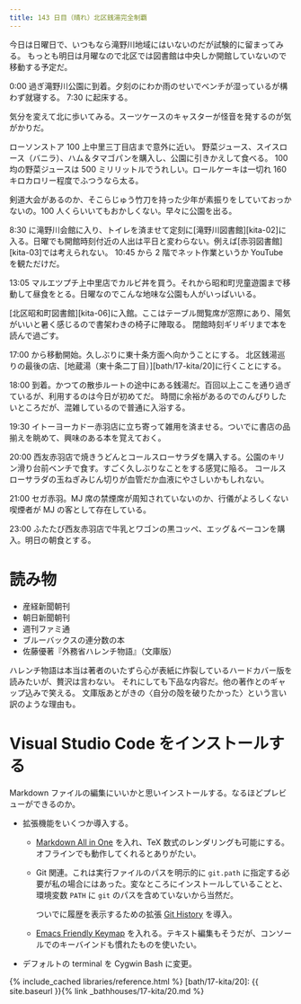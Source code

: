 ```yaml
---
title: 143 日目（晴れ）北区銭湯完全制覇
---
```


今日は日曜日で、いつもなら滝野川地域にはいないのだが試験的に留まってみる。
もっとも明日は月曜なので北区では図書館は中央しか開館していないので移動する予定だ。

0:00 過ぎ滝野川公園に到着。夕刻のにわか雨のせいでベンチが湿っているが構わず就寝する。
7:30 に起床する。

気分を変えて北に歩いてみる。スーツケースのキャスターが怪音を発するのが気がかりだ。

ローソンストア 100 上中里三丁目店まで意外に近い。
野菜ジュース、スイスロース（バニラ）、ハム＆タマゴパンを購入し、公園に引きかえして食べる。
100 均の野菜ジュースは 500 ミリリットルでうれしい。ロールケーキは一切れ 160 キロカロリー程度でふつうなら太る。

剣道大会があるのか、そこらじゅう竹刀を持った少年が素振りをしていておっかないの。100 人くらいいてもおかしくない。早々に公園を出る。

8:30 に滝野川会館に入り、トイレを済ませて定刻に[滝野川図書館][kita-02]に入る。日曜でも開館時刻付近の人出は平日と変わらない。例えば[赤羽図書館][kita-03]では考えられない。
10:45 から 2 階でネット作業というか YouTube を観ただけだ。

13:05 マルエツプチ上中里店でカルビ丼を買う。それから昭和町児童遊園まで移動して昼食をとる。日曜なのでこんな地味な公園も人がいっぱいいる。

[北区昭和町図書館][kita-06]に入館。ここはテーブル閲覧席が窓際にあり、陽気がいいと暑く感じるので書架わきの椅子に陣取る。
閉館時刻ギリギリまで本を読んで過ごす。

17:00 から移動開始。久しぶりに東十条方面へ向かうことにする。
北区銭湯巡りの最後の店、[地蔵湯（東十条二丁目）][bath/17-kita/20]に行くことにする。

18:00 到着。かつての散歩ルートの途中にある銭湯だ。百回以上ここを通り過ぎているが、利用するのは今日が初めてだ。
時間に余裕があるのでのんびりしたいところだが、混雑しているので普通に入浴する。

19:30 イトーヨーカドー赤羽店に立ち寄って雑用を済ませる。ついでに書店の品揃えを眺めて、興味のある本を覚えておく。

20:00 西友赤羽店で焼きうどんとコールスローサラダを購入する。公園のキリン滑り台前ベンチで食す。すごく久しぶりなことをする感覚に陥る。
コールスローサラダの玉ねぎみじん切りが血管だか血液にやさしいかもしれない。

21:00 セガ赤羽。MJ 席の禁煙席が周知されていないのか、行儀がよろしくない喫煙者が MJ の客として存在している。

23:00 ふたたび西友赤羽店で牛乳とワゴンの黒コッペ、エッグ＆ベーコンを購入。明日の朝食とする。

# 読み物

* 産経新聞朝刊
* 朝日新聞朝刊
* 週刊ファミ通
* ブルーバックスの連分数の本
* 佐藤優著『外務省ハレンチ物語』（文庫版）

ハレンチ物語は本当は著者のいたずら心が表紙に炸裂しているハードカバー版を読みたいが、贅沢は言わない。
それにしても下品な内容だ。他の著作とのギャップ込みで笑える。
文庫版あとがきの〈自分の殻を破りたかった〉という言い訳のような理由も。

# Visual Studio Code をインストールする

Markdown ファイルの編集にいいかと思いインストールする。なるほどプレビューができるのか。

* 拡張機能をいくつか導入する。
  * [Markdown All in One](https://marketplace.visualstudio.com/items?itemName=yzhang.markdown-all-in-one) を入れ、TeX 数式のレンダリングも可能にする。オフラインでも動作してくれるとありがたい。
  * Git 関連。これは実行ファイルのパスを明示的に `git.path` に指定する必要が私の場合にはあった。変なところにインストールしていることと、環境変数 `PATH` に `git` のパスを含めていないから当然だ。

    ついでに履歴を表示するための拡張 [Git History](https://marketplace.visualstudio.com/items?itemName=donjayamanne.githistory) を導入。
  * [Emacs Friendly Keymap](https://marketplace.visualstudio.com/items?itemName=lfs.vscode-emacs-friendly) を入れる。テキスト編集もそうだが、コンソールでのキーバインドも慣れたものを使いたい。
* デフォルトの terminal を Cygwin Bash に変更。

{% include_cached libraries/reference.html %}
[bath/17-kita/20]: {{ site.baseurl }}{% link _bathhouses/17-kita/20.md %}
